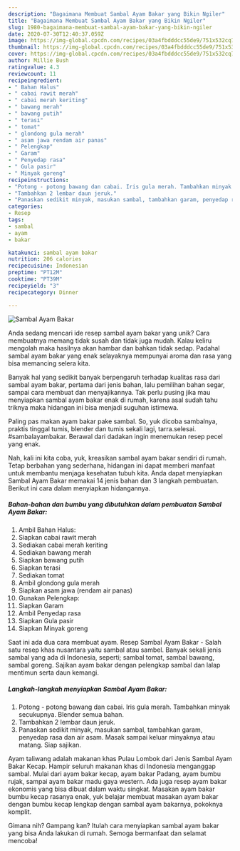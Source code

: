 ```yaml
---
description: "Bagaimana Membuat Sambal Ayam Bakar yang Bikin Ngiler"
title: "Bagaimana Membuat Sambal Ayam Bakar yang Bikin Ngiler"
slug: 1980-bagaimana-membuat-sambal-ayam-bakar-yang-bikin-ngiler
date: 2020-07-30T12:40:37.059Z
image: https://img-global.cpcdn.com/recipes/03a4fbdddcc55de9/751x532cq70/sambal-ayam-bakar-foto-resep-utama.jpg
thumbnail: https://img-global.cpcdn.com/recipes/03a4fbdddcc55de9/751x532cq70/sambal-ayam-bakar-foto-resep-utama.jpg
cover: https://img-global.cpcdn.com/recipes/03a4fbdddcc55de9/751x532cq70/sambal-ayam-bakar-foto-resep-utama.jpg
author: Millie Bush
ratingvalue: 4.3
reviewcount: 11
recipeingredient:
- " Bahan Halus"
- " cabai rawit merah"
- " cabai merah keriting"
- " bawang merah"
- " bawang putih"
- " terasi"
- " tomat"
- " glondong gula merah"
- " asam jawa rendam air panas"
- " Pelengkap"
- " Garam"
- " Penyedap rasa"
- " Gula pasir"
- " Minyak goreng"
recipeinstructions:
- "Potong - potong bawang dan cabai. Iris gula merah. Tambahkan minyak secukupnya. Blender semua bahan."
- "Tambahkan 2 lembar daun jeruk."
- "Panaskan sedikit minyak, masukan sambal, tambahkan garam, penyedap rasa dan air asam. Masak sampai keluar minyaknya atau matang. Siap sajikan."
categories:
- Resep
tags:
- sambal
- ayam
- bakar

katakunci: sambal ayam bakar 
nutrition: 206 calories
recipecuisine: Indonesian
preptime: "PT12M"
cooktime: "PT39M"
recipeyield: "3"
recipecategory: Dinner

---
```



![Sambal Ayam Bakar](https://img-global.cpcdn.com/recipes/03a4fbdddcc55de9/751x532cq70/sambal-ayam-bakar-foto-resep-utama.jpg)

Anda sedang mencari ide resep sambal ayam bakar yang unik? Cara membuatnya memang tidak susah dan tidak juga mudah. Kalau keliru mengolah maka hasilnya akan hambar dan bahkan tidak sedap. Padahal sambal ayam bakar yang enak selayaknya mempunyai aroma dan rasa yang bisa memancing selera kita.

Banyak hal yang sedikit banyak berpengaruh terhadap kualitas rasa dari sambal ayam bakar, pertama dari jenis bahan, lalu pemilihan bahan segar, sampai cara membuat dan menyajikannya. Tak perlu pusing jika mau menyiapkan sambal ayam bakar enak di rumah, karena asal sudah tahu triknya maka hidangan ini bisa menjadi suguhan istimewa.

Paling pas makan ayam bakar pake sambal. So, yuk dicoba sambalnya, praktis tinggal tumis, blender dan tumis sekali lagi, tarra.selesai. #sambalayambakar. Berawal dari dadakan ingin menemukan resep pecel yang enak.


Nah, kali ini kita coba, yuk, kreasikan sambal ayam bakar sendiri di rumah. Tetap berbahan yang sederhana, hidangan ini dapat memberi manfaat untuk membantu menjaga kesehatan tubuh kita. Anda dapat menyiapkan Sambal Ayam Bakar memakai 14 jenis bahan dan 3 langkah pembuatan. Berikut ini cara dalam menyiapkan hidangannya.

<!--inarticleads1-->

##### Bahan-bahan dan bumbu yang dibutuhkan dalam pembuatan Sambal Ayam Bakar:

1. Ambil  Bahan Halus:
1. Siapkan  cabai rawit merah
1. Sediakan  cabai merah keriting
1. Sediakan  bawang merah
1. Siapkan  bawang putih
1. Siapkan  terasi
1. Sediakan  tomat
1. Ambil  glondong gula merah
1. Siapkan  asam jawa (rendam air panas)
1. Gunakan  Pelengkap:
1. Siapkan  Garam
1. Ambil  Penyedap rasa
1. Siapkan  Gula pasir
1. Siapkan  Minyak goreng


Saat ini ada dua cara membuat ayam. Resep Sambal Ayam Bakar - Salah satu resep khas nusantara yaitu sambal atau sambel. Banyak sekali jenis sambal yang ada di Indonesia, seperti; sambal tomat, sambal bawang, sambal goreng. Sajikan ayam bakar dengan pelengkap sambal dan lalap mentimun serta daun kemangi. 

<!--inarticleads2-->

##### Langkah-langkah menyiapkan Sambal Ayam Bakar:

1. Potong - potong bawang dan cabai. Iris gula merah. Tambahkan minyak secukupnya. Blender semua bahan.
1. Tambahkan 2 lembar daun jeruk.
1. Panaskan sedikit minyak, masukan sambal, tambahkan garam, penyedap rasa dan air asam. Masak sampai keluar minyaknya atau matang. Siap sajikan.


Ayam taliwang adalah makanan khas Pulau Lombok dari Jenis Sambal Ayam Bakar Kecap. Hampir seluruh makanan khas di Indonesia menganggap sambal. Mulai dari ayam bakar kecap, ayam bakar Padang, ayam bumbu rujak, sampai ayam bakar madu gaya western. Ada juga resep ayam bakar ekonomis yang bisa dibuat dalam waktu singkat. Masakan ayam bakar bumbu kecap rasanya enak, yuk belajar membuat masakan ayam bakar dengan bumbu kecap lengkap dengan sambal ayam bakarnya, pokoknya komplit. 

Gimana nih? Gampang kan? Itulah cara menyiapkan sambal ayam bakar yang bisa Anda lakukan di rumah. Semoga bermanfaat dan selamat mencoba!
